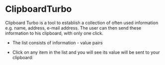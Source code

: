 # ClipboardTurbo
Clipboard Turbo is a tool to establish a collection of often used information e.g. name, address, e-mail address. The user can then send these information to his clipboard, with only one click.

- The list consists of information - value pairs

- Click on any item in the list and you will see its value will be sent to your clipboard:



